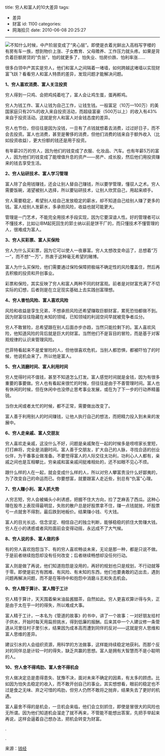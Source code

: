 title: 穷人和富人的10大差异
tags:
  - 差异
  - 财富
id: 1100
categories:
  - 网海拾贝
date: 2010-06-08 20:25:27
---

[![](http://a.kainy.cn/201006/%E7%BE%8E%E5%85%83%20%E4%B8%8A%E5%8D%87%20%E9%87%91%E9%92%B1.jpg)](http://a.kainy.cn/201006/%E7%BE%8E%E5%85%83%20%E4%B8%8A%E5%8D%87%20%E9%87%91%E9%92%B1.jpg)不知什么时候，中产阶层变成了“夹心层”。即使是衣着光鲜出入高档写字楼的有房有车一族，想到物价上涨、子女教育、父母赡养、工作压力就头疼。如果是背负着巨额房贷的“负翁”，怕的就更多了，怕失业、怕房价跌、怕利率涨……

很多白领中产其实是穷人，他们和富人之间隔着一堵墙，如何跨越这堵墙以实现财富飞跃？看看穷人和富人特质的差异，发现问题才能解决问题。

**1、穷人喜欢消费、富人关注投资**

穷人得到一只鸡、会把鸡炖着吃了，富人会让鸡生蛋，蛋再孵鸡。

穷人为钱工作、富人让钱为自己工作，让钱生钱。一般富足（10万—100万）的美国家庭只有20%的收入来自投资活动，而超级富豪（500万以上）的收入有43%来自于投资活动。这就是穷人和富人对金钱态度的差异。<!--more-->

穷人也节俭，但往往是因为没钱，一旦有了点钱就想着去消费，过过好日子，而不会去投资。富人也消费，甚至是奢侈的消费，但他们消费的钱来自于额外收入（比如投资收益），更大份额的钱还是用于投资。

有年薪20万的穷人，因为他们的钱变成了衣服、化妆品、汽车。也有年薪5万的富人，因为他们的钱变成了能增值升息的资产——房产、成长股，然后他们用投资赚来的钱去享受生活。

**2、穷人钻研技术、富人学习管理**

富人除了会用钱赚钱，还会让别人替自己赚钱，所以要学管理，懂驭人之术。穷人需要饭碗，渴望被别人选择，所以要钻研技术，让别人欣赏自己，用起来顺手。

穷人需要稳定，希望别人给自己发放稳定的薪水，却不知道自己给别人赚了更多的钱。富人给别人发薪水，多承担风险，收益也就可能更大。

管理是一门艺术，不能完全用技术手段实现，因为它要深谙人性。好的管理者可以不懂技术，比如让IBM起死回生的郭士纳以前是饼干厂的，而只懂技术不懂管理的人，很难成为富人。

**3、穷人买彩票、富人买保险**

穷人为什么买彩票，因为它可以使人一夜暴富。穷人太想改变命运了，总想着“万一”，而不想“一万”，热衷于这种毫无希望的赌博。

富人为什么买保险，他们需要通过保险保障把极端不确定性的风险覆盖住，然后再去积极的投资和开创事业。

彩票和保险，其实反映了穷人和富人两种不同的财富观。前者是对财富充满了不切实际的幻想，后者则是在立足现实基础上去实践创富理想。

**4、穷人害怕风险、富人喜欢风险**

风险和收益是孪生兄弟，不想承担风险还希望赚取巨额财富，累死恐怕都做不到。因为财富往往隐藏在未知的领域，已知领域的利润空间早就被竞争者瓜分。

穷人不敢冒险，总希望跟在别人后面亦步亦趋，当然只能捡剩下的。富人喜欢风险，他知道风险的背后就是巨大的财富。当然他们不是盲目的冒险，而是基于对客观规律的认识来管理风险。

巴菲特看起来不是爱冒险的人，但他很喜欢危机，当别人都恐惧，都被吓怕了的时候，他说机会来了。所以他是富人。

**5、穷人消磨时间、富人利用时间**

穷人觉得时间不值钱，甚至不知道怎么打发。富人感觉时间就是金钱，因为有很多重要的事要做。穷人也有看起来很忙的时候，但往往是由于不善管理时间。富人也有休闲的时候，但在休闲中也没停止思考事业发展，或在为了下一步的行动养精蓄锐。

当你太闲或者太忙的时候，都不正常，需要做出改变了。

富人善于利用别人的时间赚钱，让他人执行自己的想法，而把精力投入到未来的发展中。

**6、穷人走亲戚、富人交朋友**

穷人喜欢走亲戚，这没什么不好，问题是亲戚聚在一起的时候多是唠唠家长里短，打打麻将，完全是消磨时间。富人善于交朋友，扩大自己的人脉，寻找合适的创业伙伴，为干番事业做准备。不要觉得富人的人际交往太功利，功利心人人都有，亲戚之间也是互相攀比，穷亲戚和富亲戚间挺难相处的，还不如眼不见心不烦。

跟什么样的人在一起，就会变成什么样的人，所以对穷人攀富贵没什么好鄙夷的，为了改变自己的命运而已。你要想富，就要跟富人走近些，别总有“仇富”心理。

**7、穷人赚小利、富人抓大势**

人穷志短，穷人会被蝇头小利诱惑，把握不住大方向，捡了芝麻丢了西瓜。这种心理在股市上表现得最明显，失败的散户总是好股票拿不住，赚一点钱就抛，坏股票亏一点就舍不得割，最后跌到地板价。结果赚小钱、亏大钱。

富人的目光长远、信念坚定、相信自己的独立判断，能够稳稳的抓住大势赚大钱。穷人在小的诱惑或者风险面前会变得动摇，永远成不了大气候。

**8、穷人说的多、富人做的多**

有的穷人喜欢抱怨当下、有的穷人喜欢畅谈未来，无论是那一种，都是只说不做。于是前者继续抱怨却没有任何改变；后者继续畅想却没任何行动。

富人则是做了再说，他们知道抱怨是没用的，再好的规划也只是规划，不行动就等于零。即使是前方有困难、有风险、有未知的东西，他们也要勇敢的迈出去，遇到问题再解决问题，而不是在等待中和抱怨中消磨斗志和失去机会。

**9、穷人精于算计、富人精于工计**

穷人精于算计，天天围着柴米油盐酱醋茶，自然如此。穷人更喜欢算计得与失，正是由于太在乎一时的得失，所以难成大事。

富人精于工计，一本名为《管道的故事》的书中，讲了一个故事：一对好朋友给村子供水，开始时每天用扁担挑水，得到低廉的报酬。后来其中一个人建议修一条管道从河里往村子里引水，结果因为成本高而遭到同伴的反对——这就是穷人思维和富人思维的差异。

建议引水的人会组织资源，用科学的方法做事，这样能持续稳定地获利。而那个反对的同伴总是计较一时的得失，缺乏共赢的思想。富人是拥有大智慧而不是小聪明的人。

**10、穷人舍不得鸡肋、富人舍不得机会**

穷人做决定总是患得患失、犹豫不决，面对未来不确定的因素，有太多的顾虑。比如因为怕失去稳定的收入，而不敢开创自己的事业。其实想想看，眼前的稳定也不过是食之无味、弃之可惜的鸡肋，但穷人仍然不敢将之抛弃，结果失去了更好的机遇。

富人最舍不得的是机会，一旦机会来临，他们会立刻抓住，即使是冒很大的风险也无所谓。因为他们知道机会溜走了就不再来，不管能不能想出答案，先把手举起来再说，这样会逼着自己想办法，把机会转变为财富。

.

.

来源：[钱经](http://blog.sina.com.cn/s/blog_4aa7d1960100j0ou.html)